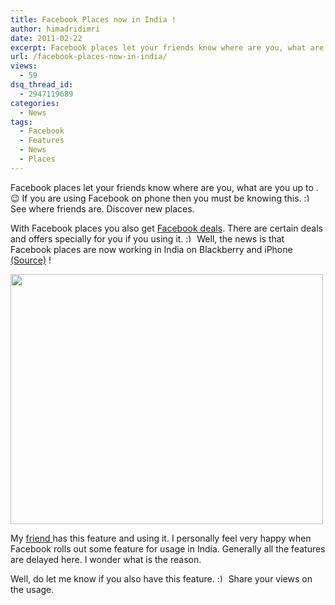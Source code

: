 ```yaml
---
title: Facebook Places now in India !
author: himadridimri
date: 2011-02-22
excerpt: Facebook places let your friends know where are you, what are you upto . ;) If you are using Facebook on phone then you must be knowing this. :) See where friends are. Discover new places.
url: /facebook-places-now-in-india/
views:
  - 59
dsq_thread_id:
  - 2947119689
categories:
  - News
tags:
  - Facebook
  - Features
  - News
  - Places
---
```

Facebook places let your friends know where are you, what are you up to . 😉 If you are using Facebook on phone then you must be knowing this. <img src="http://devilsworkshop.org/wp-includes/images/smilies/simple-smile.png" alt=":)" class="wp-smiley" style="height: 1em; max-height: 1em;" /> See where friends are. Discover new places.

With Facebook places you also get <a href="http://fbknol.com/mazda-offers-discount-on-facebook-deals/" onclick="_gaq.push(['_trackEvent', 'outbound-article', 'http://fbknol.com/mazda-offers-discount-on-facebook-deals/', 'Facebook deals']);" >Facebook deals</a>. There are certain deals and offers specially for you if you using it. <img src="http://devilsworkshop.org/wp-includes/images/smilies/simple-smile.png" alt=":)" class="wp-smiley" style="height: 1em; max-height: 1em;" /> Well, the news is that Facebook places are now working in India on Blackberry and iPhone <a href="http://www.clickonf5.org/social/facebook-places-working-india-iphone-blackberry/11727" onclick="_gaq.push(['_trackEvent', 'outbound-article', 'http://www.clickonf5.org/social/facebook-places-working-india-iphone-blackberry/11727', '(Source)']);" >(Source)</a> !

[<img class="alignnone size-full wp-image-5852" src="http://cdn.devilsworkshop.org/files/2011/02/facebook-places.jpg" alt="" width="500" height="400" />][1]

My <a href="http://twitter.com/msigeek" onclick="_gaq.push(['_trackEvent', 'outbound-article', 'http://twitter.com/msigeek', 'friend ']);" >friend </a> has this feature and using it. I personally feel very happy when Facebook rolls out some feature for usage in India. Generally all the features are delayed here. I wonder what is the reason.

Well, do let me know if you also have this feature. <img src="http://devilsworkshop.org/wp-includes/images/smilies/simple-smile.png" alt=":)" class="wp-smiley" style="height: 1em; max-height: 1em;" /> Share your views on the usage.

 [1]: http://cdn.devilsworkshop.org/files/2011/02/facebook-places.jpg
